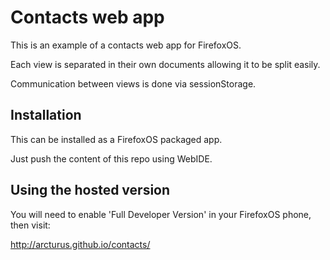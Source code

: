 Contacts web app
================

This is an example of a contacts web app for FirefoxOS.

Each view is separated in their own documents allowing it to be split easily.

Communication between views is done via sessionStorage.

Installation
------------
This can be installed as a FirefoxOS packaged app.

Just push the content of this repo using WebIDE.


Using the hosted version
------------------------
You will need to enable 'Full Developer Version' in your FirefoxOS phone, then visit:

<a href="http://arcturus.github.io/contacts/">http://arcturus.github.io/contacts/</a>
